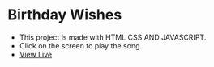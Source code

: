 # Birthday Wishes
- This project is made with HTML CSS AND JAVASCRIPT.
- Click on the screen to play the song.
- <a href="https://birthdaywishes-codequillcrafts.netlify.app">View Live</a>
